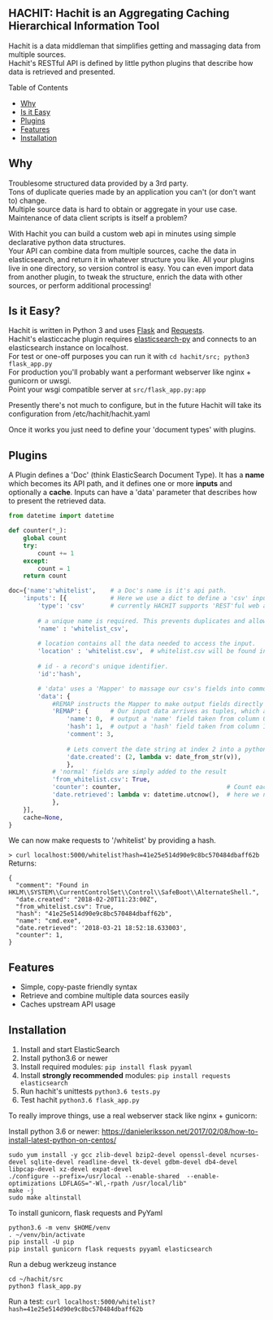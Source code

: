 HACHIT: Hachit is an Aggregating Caching Hierarchical Information Tool
--------

Hachit is a data middleman that simplifies getting and massaging data from multiple sources.<br>
Hachit's RESTful API is defined by little python plugins that describe how data is retrieved and presented.

Table of Contents
- [Why](#why)
- [Is it Easy](#is-it-easy)
- [Plugins](#plugins)
- [Features](#features)
- [Installation](#installation)

## Why
Troublesome structured data provided by a 3rd party.<br>
Tons of duplicate queries made by an application you can't (or don't want to) change.<br>
Multiple source data is hard to obtain or aggregate in your use case.<br>
Maintenance of data client scripts is itself a problem?

With Hachit you can build a custom web api in minutes using simple declarative python data structures.<br>
Your API can combine data from multiple sources, cache the data in elasticsearch, and return it in whatever structure you like.
All your plugins live in one directory, so version control is easy. 
You can even import data from another plugin, to tweak the structure, enrich the data with other sources, or perform additional processing!

## Is it Easy?
Hachit is written in Python 3 and uses [Flask](http://flask.pocoo.org/) and [Requests](http://docs.python-requests.org/en/master/).<br>
Hachit's elasticcache plugin requires [elasticsearch-py](http://docs.python-requests.org/en/master/) and connects to an elasticsearch instance on localhost.<br>
For test or one-off purposes you can run it with `cd hachit/src; python3 flask_app.py`<br>
For production you'll probably want a performant webserver like nginx + gunicorn or uwsgi.<br>
Point your wsgi compatible server at `src/flask_app.py:app`

Presently there's not much to configure, but in the future Hachit will take its configuration from /etc/hachit/hachit.yaml

Once it works you just need to define your 'document types' with plugins.

## Plugins
A Plugin defines a 'Doc' (think ElasticSearch Document Type).
It has a **name** which becomes its API path, and it defines one or more **inputs** and optionally a **cache**.
Inputs can have a 'data' parameter that describes how to present the retrieved data.

```python
from datetime import datetime

def counter(*_):
    global count
    try:
        count += 1
    except:
        count = 1
    return count

doc={'name':'whitelist',	# a Doc's name is it's api path.
    'inputs': [{            # Here we use a dict to define a 'csv' input.
        'type': 'csv'       # currently HACHIT supports 'REST'ful web apis and 'csv' files
        
        # a unique name is required. This prevents duplicates and allows re-use
        'name' : 'whitelist_csv',   
       
        # location contains all the data needed to access the input. 
        'location' : 'whitelist.csv',  # whitelist.csv will be found in the same directory as this plugin file
        
        # id - a record's unique identifier.
        'id':'hash',

        # 'data' uses a 'Mapper' to massage our csv's fields into common fields in this 'Doc'
        'data': {
            #REMAP instructs the Mapper to make output fields directly from inputs
            'REMAP': {      # Our input data arrives as tuples, which are integer indexed
                'name': 0,  # output a 'name' field taken from column 0
                'hash': 1,  # output a 'hash' field taken from column 1 NOTE: this CREATES the 'id'
                'comment': 3,
                
                # Lets convert the date string at index 2 into a python datetime
                'date.created': (2, lambda v: date_from_str(v)),
                },
            # 'normal' fields are simply added to the result
            'from_whitelist.csv': True,
            'counter': counter,                             # Count each time a remapping occurs
            'date.retrieved': lambda v: datetime.utcnow(),  # here we need a lambda adapter to ignore the argument
            },
    }],
    cache=None,
}
```
We can now make requests to '/whitelist' by providing a hash.

`> curl localhost:5000/whitelist?hash=41e25e514d90e9c8bc570484dbaff62b`<br>
Returns:
```
{
  "comment": "Found in HKLM\\SYSTEM\\CurrentControlSet\\Control\\SafeBoot\\AlternateShell.",
  "date.created": "2018-02-20T11:23:00Z",
  "from_whitelist.csv": True,
  "hash": "41e25e514d90e9c8bc570484dbaff62b",
  "name": "cmd.exe",
  "date.retrieved": '2018-03-21 18:52:18.633003',
  "counter": 1,
}
```
## Features
* Simple, copy-paste friendly syntax
* Retrieve and combine multiple data sources easily
* Caches upstream API usage

## Installation
1. Install and start ElasticSearch
1. Install python3.6 or newer
1. Install required modules: `pip install flask pyyaml`
1. Install __strongly recommended__ modules: `pip install requests elasticsearch`
1. Run hachit's unittests `python3.6 tests.py`
1. Test hachit `python3.6 flask_app.py`

To really improve things, use a real webserver stack like nginx + gunicorn:

Install python 3.6 or newer:
https://danieleriksson.net/2017/02/08/how-to-install-latest-python-on-centos/
```
sudo yum install -y gcc zlib-devel bzip2-devel openssl-devel ncurses-devel sqlite-devel readline-devel tk-devel gdbm-devel db4-devel libpcap-devel xz-devel expat-devel
./configure --prefix=/usr/local --enable-shared  --enable-optimizations LDFLAGS="-Wl,-rpath /usr/local/lib"
make -j
sudo make altinstall
```

To install gunicorn, flask requests and PyYaml
```
python3.6 -m venv $HOME/venv 
. ~/venv/bin/activate
pip install -U pip
pip install gunicorn flask requests pyyaml elasticsearch
```

Run a debug werkzeug instance 
```
cd ~/hachit/src
python3 flask_app.py
```

Run a test:
`curl localhost:5000/whitelist?hash=41e25e514d90e9c8bc570484dbaff62b`


